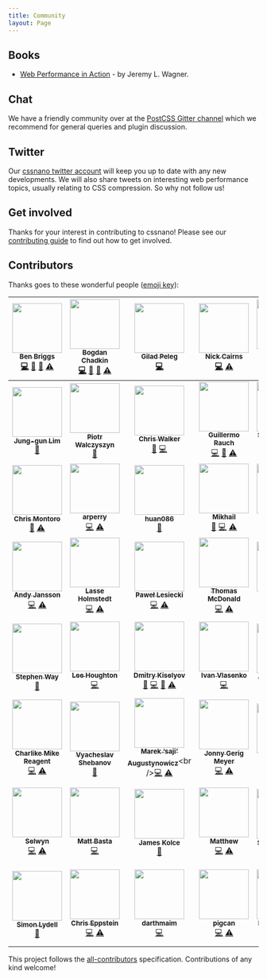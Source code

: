 ```yaml
---
title: Community
layout: Page
---
```



## Books

- [Web Performance in Action](https://www.manning.com/books/web-performance-in-action) - by Jeremy L. Wagner.


## Chat

We have a friendly community over at the [PostCSS Gitter channel](https://gitter.im/postcss/postcss)
which we recommend for general queries and plugin discussion.


## Twitter

Our [cssnano twitter account](https://twitter.com/cssnano_) will keep you up to
date with any new developments. We will also share tweets on interesting web
performance topics, usually relating to CSS compression. So why not follow us!


## Get involved

Thanks for your interest in contributing to cssnano! Please see our
[contributing guide](/guides/contributing/) to find out how to get involved.


## Contributors

<!-- This section was automatically generated. -->

Thanks goes to these wonderful people ([emoji key](https://github.com/kentcdodds/all-contributors#emoji-key)):

<!-- ALL-CONTRIBUTORS-LIST:START - Do not remove or modify this section -->

<!-- prettier-ignore -->

| [<img src="https://avatars.githubusercontent.com/u/1282980?v=3" width="100px;"/><br /><sub><b>Ben Briggs</b></sub>](http://beneb.info)<br />[💻](https://github.com/cssnano/cssnano/commits?author=ben-eb "Code") [📖](https://github.com/cssnano/cssnano/commits?author=ben-eb "Documentation") [👀](#review-ben-eb "Reviewed Pull Requests") [⚠️](https://github.com/cssnano/cssnano/commits?author=ben-eb "Tests") | [<img src="https://avatars.githubusercontent.com/u/5635476?v=3" width="100px;"/><br /><sub><b>Bogdan Chadkin</b></sub>](https://github.com/TrySound)<br />[💻](https://github.com/cssnano/cssnano/commits?author=TrySound "Code") [📖](https://github.com/cssnano/cssnano/commits?author=TrySound "Documentation") [👀](#review-TrySound "Reviewed Pull Requests") [⚠️](https://github.com/cssnano/cssnano/commits?author=TrySound "Tests") | [<img src="https://avatars.githubusercontent.com/u/4533329?v=3" width="100px;"/><br /><sub><b>Gilad Peleg</b></sub>](http://www.giladpeleg.com/)<br />[💻](https://github.com/cssnano/cssnano/commits?author=pgilad "Code") | [<img src="https://avatars.githubusercontent.com/u/370420?v=3" width="100px;"/><br /><sub><b>Nick Cairns</b></sub>](https://github.com/niccai)<br />[💻](https://github.com/cssnano/cssnano/commits?author=niccai "Code") [⚠️](https://github.com/cssnano/cssnano/commits?author=niccai "Tests") | [<img src="https://avatars.githubusercontent.com/u/7263665?v=3" width="100px;"/><br /><sub><b>Sebastian Misch</b></sub>](https://sebastian-misch.de)<br />[💻](https://github.com/cssnano/cssnano/commits?author=sbstnmsch "Code") [⚠️](https://github.com/cssnano/cssnano/commits?author=sbstnmsch "Tests") | [<img src="https://avatars.githubusercontent.com/u/11319202?v=3" width="100px;"/><br /><sub><b>Вячеслав Ляшенко</b></sub>](https://github.com/ophyros)<br />[💻](https://github.com/cssnano/cssnano/commits?author=ophyros "Code") [⚠️](https://github.com/cssnano/cssnano/commits?author=ophyros "Tests") | [<img src="https://avatars.githubusercontent.com/u/1131567?v=3" width="100px;"/><br /><sub><b>shinnn</b></sub>](https://shinnn.github.io)<br />[💻](https://github.com/cssnano/cssnano/commits?author=shinnn "Code") |
| :-------------------------------------------------------------------------------------------------------------------------------------------------------------------------------------------------------------------------------------------------------------------------------------------------------------------------------------------------------------------------------------------------------------------: | :-----------------------------------------------------------------------------------------------------------------------------------------------------------------------------------------------------------------------------------------------------------------------------------------------------------------------------------------------------------------------------------------------------------------------------------------: | :-------------------------------------------------------------------------------------------------------------------------------------------------------------------------------------------------------------------------: | :----------------------------------------------------------------------------------------------------------------------------------------------------------------------------------------------------------------------------------------------------------------------------------------------: | :----------------------------------------------------------------------------------------------------------------------------------------------------------------------------------------------------------------------------------------------------------------------------------------------------------: | :--------------------------------------------------------------------------------------------------------------------------------------------------------------------------------------------------------------------------------------------------------------------------------------------------------: | :------------------------------------------------------------------------------------------------------------------------------------------------------------------------------------------------------------------: |
| [<img src="https://avatars.githubusercontent.com/u/45338?v=3" width="100px;"/><br /><sub><b>Jung-gun Lim</b></sub>](https://github.com/j6lim)<br />[🐛](https://github.com/cssnano/cssnano/issues?q=author%3Aj6lim "Bug reports") | [<img src="https://avatars.githubusercontent.com/u/368561?v=3" width="100px;"/><br /><sub><b>Piotr Walczyszyn</b></sub>](http://outof.me)<br />[🐛](https://github.com/cssnano/cssnano/issues?q=author%3Apwalczyszyn "Bug reports") | [<img src="https://avatars.githubusercontent.com/u/551712?v=3" width="100px;"/><br /><sub><b>Chris Walker</b></sub>](http://thechriswalker.github.com/)<br />[🐛](https://github.com/cssnano/cssnano/issues?q=author%3Athechriswalker "Bug reports") [💻](https://github.com/cssnano/cssnano/commits?author=thechriswalker "Code") | [<img src="https://avatars.githubusercontent.com/u/13041?v=3" width="100px;"/><br /><sub><b>Guillermo Rauch</b></sub>](http://twitter.com/rauchg)<br />[💻](https://github.com/cssnano/cssnano/commits?author=rauchg "Code") [📖](https://github.com/cssnano/cssnano/commits?author=rauchg "Documentation") [⚠️](https://github.com/cssnano/cssnano/commits?author=rauchg "Tests") | [<img src="https://avatars.githubusercontent.com/u/566536?v=3" width="100px;"/><br /><sub><b>Sylvain Pollet-Villard</b></sub>](https://github.com/sylvainpolletvillard)<br />[💻](https://github.com/cssnano/cssnano/commits?author=sylvainpolletvillard "Code") [📖](https://github.com/cssnano/cssnano/commits?author=sylvainpolletvillard "Documentation") [⚠️](https://github.com/cssnano/cssnano/commits?author=sylvainpolletvillard "Tests") | [<img src="https://avatars.githubusercontent.com/u/2784308?v=3" width="100px;"/><br /><sub><b>一丝</b></sub>](www.iyunlu.com/view)<br />[💻](https://github.com/cssnano/cssnano/commits?author=yisibl "Code") [⚠️](https://github.com/cssnano/cssnano/commits?author=yisibl "Tests") | [<img src="https://avatars.githubusercontent.com/u/497260?v=3" width="100px;"/><br /><sub><b>Ambroos Vaes</b></sub>](https://github.com/Ambroos)<br />[🐛](https://github.com/cssnano/cssnano/issues?q=author%3AAmbroos "Bug reports") |
| [<img src="https://avatars.githubusercontent.com/u/639255?v=3" width="100px;"/><br /><sub><b>Chris Montoro</b></sub>](https://github.com/montmanu)<br />[🐛](https://github.com/cssnano/cssnano/issues?q=author%3Amontmanu "Bug reports") [⚠️](https://github.com/cssnano/cssnano/commits?author=montmanu "Tests") | [<img src="https://avatars.githubusercontent.com/u/9615035?v=3" width="100px;"/><br /><sub><b>arperry</b></sub>](https://github.com/arperry)<br />[💻](https://github.com/cssnano/cssnano/commits?author=arperry "Code") [⚠️](https://github.com/cssnano/cssnano/commits?author=arperry "Tests") | [<img src="https://avatars.githubusercontent.com/u/1448788?v=3" width="100px;"/><br /><sub><b>huan086</b></sub>](https://github.com/huan086)<br />[🐛](https://github.com/cssnano/cssnano/issues?q=author%3Ahuan086 "Bug reports") | [<img src="https://avatars.githubusercontent.com/u/2485494?v=3" width="100px;"/><br /><sub><b>Mikhail</b></sub>](https://github.com/jaybekster)<br />[🐛](https://github.com/cssnano/cssnano/issues?q=author%3Ajaybekster "Bug reports") [💻](https://github.com/cssnano/cssnano/commits?author=jaybekster "Code") [⚠️](https://github.com/cssnano/cssnano/commits?author=jaybekster "Tests") | [<img src="https://avatars.githubusercontent.com/u/7336481?v=3" width="100px;"/><br /><sub><b>Jake Moxey</b></sub>](jakemoxey.com)<br />[💻](https://github.com/cssnano/cssnano/commits?author=jxom "Code") | [<img src="https://avatars.githubusercontent.com/u/4057095?v=3" width="100px;"/><br /><sub><b>Ivan Buryak</b></sub>](https://github.com/11bit)<br />[💻](https://github.com/cssnano/cssnano/commits?author=11bit "Code") [⚠️](https://github.com/cssnano/cssnano/commits?author=11bit "Tests") | [<img src="https://avatars.githubusercontent.com/u/58669?v=3" width="100px;"/><br /><sub><b>Aarni Koskela</b></sub>](https://github.com/akx)<br />[💻](https://github.com/cssnano/cssnano/commits?author=akx "Code") |
| [<img src="https://avatars.githubusercontent.com/u/1737375?v=3" width="100px;"/><br /><sub><b>Andy Jansson</b></sub>](https://github.com/andyjansson)<br />[💻](https://github.com/cssnano/cssnano/commits?author=andyjansson "Code") [⚠️](https://github.com/cssnano/cssnano/commits?author=andyjansson "Tests") | [<img src="https://avatars.githubusercontent.com/u/3183122?v=3" width="100px;"/><br /><sub><b>Lasse Holmstedt</b></sub>](https://www.linkedin.com/in/holmstedt)<br />[💻](https://github.com/cssnano/cssnano/commits?author=holmari "Code") [⚠️](https://github.com/cssnano/cssnano/commits?author=holmari "Tests") | [<img src="https://avatars.githubusercontent.com/u/770675?v=3" width="100px;"/><br /><sub><b>Paweł Lesiecki</b></sub>](https://github.com/plesiecki)<br />[💻](https://github.com/cssnano/cssnano/commits?author=plesiecki "Code") [⚠️](https://github.com/cssnano/cssnano/commits?author=plesiecki "Tests") | [<img src="https://avatars.githubusercontent.com/u/197928?v=3" width="100px;"/><br /><sub><b>Thomas McDonald</b></sub>](https://github.com/thomas-mcdonald)<br />[💻](https://github.com/cssnano/cssnano/commits?author=thomas-mcdonald "Code") [⚠️](https://github.com/cssnano/cssnano/commits?author=thomas-mcdonald "Tests") | [<img src="https://avatars.githubusercontent.com/u/1726061?v=3" width="100px;"/><br /><sub><b>GU Yiling</b></sub>](https://justineo.github.io/)<br />[🐛](https://github.com/cssnano/cssnano/issues?q=author%3AJustineo "Bug reports") [💻](https://github.com/cssnano/cssnano/commits?author=Justineo "Code") [📖](https://github.com/cssnano/cssnano/commits?author=Justineo "Documentation") [⚠️](https://github.com/cssnano/cssnano/commits?author=Justineo "Tests") | [<img src="https://avatars.githubusercontent.com/u/497214?v=3" width="100px;"/><br /><sub><b>Ville Immonen</b></sub>](https://twitter.com/VilleImmonen)<br />[💻](https://github.com/cssnano/cssnano/commits?author=fson "Code") | [<img src="https://avatars.githubusercontent.com/u/7367?v=3" width="100px;"/><br /><sub><b>Duncan Beevers</b></sub>](http://www.duncanbeevers.com)<br />[💻](https://github.com/cssnano/cssnano/commits?author=duncanbeevers "Code") [⚠️](https://github.com/cssnano/cssnano/commits?author=duncanbeevers "Tests") |
| [<img src="https://avatars.githubusercontent.com/u/38894?v=3" width="100px;"/><br /><sub><b>Stephen Way</b></sub>](http://stephenway.net)<br />[📖](https://github.com/cssnano/cssnano/commits?author=stephenway "Documentation") | [<img src="https://avatars.githubusercontent.com/u/68302?v=3" width="100px;"/><br /><sub><b>Lee Houghton</b></sub>](https://github.com/asztal)<br />[💻](https://github.com/cssnano/cssnano/commits?author=asztal "Code") | [<img src="https://avatars.githubusercontent.com/u/5103477?v=3" width="100px;"/><br /><sub><b>Dmitry Kiselyov</b></sub>](http://codepen.io/dmitrykiselyov)<br />[🐛](https://github.com/cssnano/cssnano/issues?q=author%3Admitrykiselyov "Bug reports") [💻](https://github.com/cssnano/cssnano/commits?author=dmitrykiselyov "Code") [📖](https://github.com/cssnano/cssnano/commits?author=dmitrykiselyov "Documentation") [⚠️](https://github.com/cssnano/cssnano/commits?author=dmitrykiselyov "Tests") | [<img src="https://avatars.githubusercontent.com/u/19105?v=3" width="100px;"/><br /><sub><b>Ivan Vlasenko</b></sub>](https://github.com/avanes)<br />[💻](https://github.com/cssnano/cssnano/commits?author=avanes "Code") | [<img src="https://avatars.githubusercontent.com/u/231202?v=3" width="100px;"/><br /><sub><b>Joren Van Hee</b></sub>](http://joren.co)<br />[🐛](https://github.com/cssnano/cssnano/issues?q=author%3Ajorenvanhee "Bug reports") | [<img src="https://avatars.githubusercontent.com/u/224910?v=3" width="100px;"/><br /><sub><b>André König</b></sub>](http://andrekoenig.info/)<br />[🐛](https://github.com/cssnano/cssnano/issues?q=author%3Aakoenig "Bug reports") | [<img src="https://avatars.githubusercontent.com/u/177485?v=3" width="100px;"/><br /><sub><b>Roman Komarov</b></sub>](http://kizu.ru/en/)<br />[🐛](https://github.com/cssnano/cssnano/issues?q=author%3Akizu "Bug reports") |
| [<img src="https://avatars.githubusercontent.com/u/5038030?v=3" width="100px;"/><br /><sub><b>Charlike Mike Reagent</b></sub>](http://www.tunnckocore.tk)<br />[💻](https://github.com/cssnano/cssnano/commits?author=tunnckoCore "Code") [⚠️](https://github.com/cssnano/cssnano/commits?author=tunnckoCore "Tests") | [<img src="https://avatars.githubusercontent.com/u/815848?v=3" width="100px;"/><br /><sub><b>Vyacheslav Shebanov</b></sub>](https://github.com/Termina1)<br />[📖](https://github.com/cssnano/cssnano/commits?author=Termina1 "Documentation") | [<img src="https://avatars.githubusercontent.com/u/192323?v=3" width="100px;"/><br /><sub><b>Marek ‘saji’ Augustynowicz</b></sub>](http://twitter.com/saji_)<br />[💻](https://github.com/cssnano/cssnano/commits?author=marek-saji "Code") [⚠️](https://github.com/cssnano/cssnano/commits?author=marek-saji "Tests") | [<img src="https://avatars.githubusercontent.com/u/552316?v=3" width="100px;"/><br /><sub><b>Jonny Gerig Meyer</b></sub>](www.oddbird.net)<br />[💻](https://github.com/cssnano/cssnano/commits?author=jgerigmeyer "Code") [⚠️](https://github.com/cssnano/cssnano/commits?author=jgerigmeyer "Tests") | [<img src="https://avatars.githubusercontent.com/u/237182?v=3" width="100px;"/><br /><sub><b>Fredrik Nicol</b></sub>](https://github.com/faddee)<br />[💻](https://github.com/cssnano/cssnano/commits?author=faddee "Code") [⚠️](https://github.com/cssnano/cssnano/commits?author=faddee "Tests") | [<img src="https://avatars.githubusercontent.com/u/785166?v=3" width="100px;"/><br /><sub><b>Vlad Magdalin</b></sub>](www.webflow.com)<br />[📖](https://github.com/cssnano/cssnano/commits?author=callmevlad "Documentation") | [<img src="https://avatars.githubusercontent.com/u/1198848?v=3" width="100px;"/><br /><sub><b>Dmitry Semigradsky</b></sub>](http://brainstorage.me/semigradsky)<br />[📖](https://github.com/cssnano/cssnano/commits?author=Semigradsky "Documentation") |
| [<img src="https://avatars.githubusercontent.com/u/5701149?v=3" width="100px;"/><br /><sub><b>Selwyn</b></sub>](https://selwyn.cc/)<br />[💻](https://github.com/cssnano/cssnano/commits?author=Siilwyn "Code") [⚠️](https://github.com/cssnano/cssnano/commits?author=Siilwyn "Tests") | [<img src="https://avatars.githubusercontent.com/u/279498?v=3" width="100px;"/><br /><sub><b>Matt Basta</b></sub>](http://mattbasta.com)<br />[💻](https://github.com/cssnano/cssnano/commits?author=mattbasta "Code") | [<img src="https://avatars.githubusercontent.com/u/2559808?v=3" width="100px;"/><br /><sub><b>James Kolce</b></sub>](https://www.jameskolce.com)<br />[📖](https://github.com/cssnano/cssnano/commits?author=jameskolce "Documentation") | [<img src="https://avatars.githubusercontent.com/u/1391716?v=3" width="100px;"/><br /><sub><b>Matthew</b></sub>](http://mattkemp.info/)<br />[💻](https://github.com/cssnano/cssnano/commits?author=techmatt101 "Code") [⚠️](https://github.com/cssnano/cssnano/commits?author=techmatt101 "Tests") | [<img src="https://avatars.githubusercontent.com/u/170197?v=3" width="100px;"/><br /><sub><b>Steven Vachon</b></sub>](https://svachon.com)<br />[📖](https://github.com/cssnano/cssnano/commits?author=stevenvachon "Documentation") | [<img src="https://avatars.githubusercontent.com/u/157534?v=3" width="100px;"/><br /><sub><b>Maxime Thirouin</b></sub>](https://moox.io/)<br />[💻](https://github.com/cssnano/cssnano/commits?author=MoOx "Code") [⚠️](https://github.com/cssnano/cssnano/commits?author=MoOx "Tests") | [<img src="https://avatars.githubusercontent.com/u/170270?v=3" width="100px;"/><br /><sub><b>Sindre Sorhus</b></sub>](https://sindresorhus.com)<br />[📖](https://github.com/cssnano/cssnano/commits?author=sindresorhus "Documentation") [🔧](#tool-sindresorhus "Tools") |
| [<img src="https://avatars.githubusercontent.com/u/2142817?v=3" width="100px;"/><br /><sub><b>Simon Lydell</b></sub>](https://github.com/lydell)<br />[📖](https://github.com/cssnano/cssnano/commits?author=lydell "Documentation") | [<img src="https://avatars0.githubusercontent.com/u/1839?v=3" width="100px;"/><br /><sub><b>Chris Eppstein</b></sub>](http://chriseppstein.github.com)<br />[💻](https://github.com/cssnano/cssnano/commits?author=chriseppstein "Code") [⚠️](https://github.com/cssnano/cssnano/commits?author=chriseppstein "Tests") | [<img src="https://avatars2.githubusercontent.com/u/2511547?v=4" width="100px;"/><br /><sub><b>darthmaim</b></sub>](https://gw2treasures.com/)<br />[💻](https://github.com/cssnano/cssnano/commits?author=darthmaim "Code") | [<img src="https://avatars0.githubusercontent.com/u/848515?v=4" width="100px;"/><br /><sub><b>pigcan</b></sub>](https://github.com/pigcan)<br />[💻](https://github.com/cssnano/cssnano/commits?author=pigcan "Code") [⚠️](https://github.com/cssnano/cssnano/commits?author=pigcan "Tests") | [<img src="https://avatars3.githubusercontent.com/u/4567934?v=4" width="100px;"/><br /><sub><b>Evilebot Tnawi</b></sub>](https://github.com/evilebottnawi)<br />[💻](https://github.com/cssnano/cssnano/commits?author=evilebottnawi "Code") [📖](https://github.com/cssnano/cssnano/commits?author=evilebottnawi "Documentation") [⚠️](https://github.com/cssnano/cssnano/commits?author=evilebottnawi "Tests") | [<img src="https://avatars3.githubusercontent.com/u/10083505?v=4" width="100px;"/><br /><sub><b>Grachev Evgeniy</b></sub>](https://twitter.com/_evless)<br />[💻](https://github.com/cssnano/cssnano/commits?author=evless "Code") | [<img src="https://avatars3.githubusercontent.com/u/26381967?v=4" width="100px;"/><br /><sub><b>Anton Tuzhik</b></sub>](https://github.com/An-Tu)<br />[💻](https://github.com/cssnano/cssnano/commits?author=An-Tu "Code") [⚠️](https://github.com/cssnano/cssnano/commits?author=An-Tu "Tests") |

<!-- ALL-CONTRIBUTORS-LIST:END -->

This project follows the [all-contributors](https://github.com/kentcdodds/all-contributors) specification. Contributions of any kind welcome!

